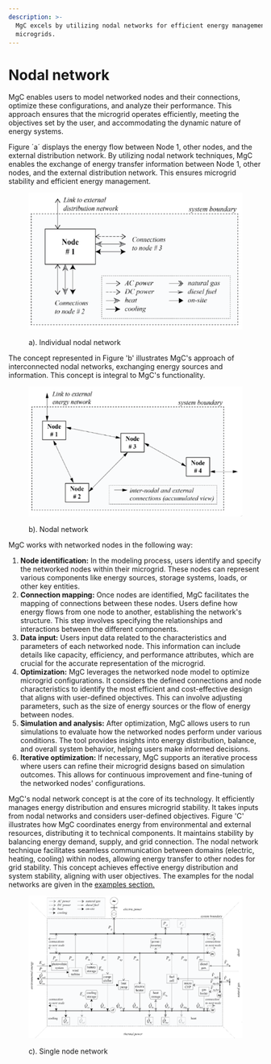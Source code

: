 ```yaml
---
description: >-
  MgC excels by utilizing nodal networks for efficient energy management in
  microgrids.
---
```


# Nodal network

MgC enables users to model networked nodes and their connections, optimize these configurations, and analyze their performance. This approach ensures that the microgrid operates efficiently, meeting the objectives set by the user, and accommodating the dynamic nature of energy systems.

Figure ´a´ displays the energy flow between Node 1, other nodes, and the external distribution network. By utilizing nodal network techniques, MgC enables the exchange of energy transfer information between Node 1, other nodes, and the external distribution network. This ensures microgrid stability and efficient energy management.

<figure><img src="../../../.gitbook/assets/2023-10-29 09_43_57-MicroGrid-Creator_Modeling-Optimization.pdf - Adobe Acrobat Reader (32-bit) (1).png" alt="" width="427"><figcaption><p>a). Individual nodal network</p></figcaption></figure>

The concept represented in Figure 'b' illustrates MgC's approach of interconnected nodal networks, exchanging energy sources and information. This concept is integral to MgC's functionality.

<figure><img src="../../../.gitbook/assets/2023-10-29 09_44_31-MicroGrid-Creator_Modeling-Optimization.pdf - Adobe Acrobat Reader (32-bit) (2).png" alt="" width="460"><figcaption><p>b). Nodal network</p></figcaption></figure>

MgC works with networked nodes in the following way:

1. **Node identification:** In the modeling process, users identify and specify the networked nodes within their microgrid. These nodes can represent various components like energy sources, storage systems, loads, or other key entities.
2. **Connection mapping:** Once nodes are identified, MgC facilitates the mapping of connections between these nodes. Users define how energy flows from one node to another, establishing the network's structure. This step involves specifying the relationships and interactions between the different components.
3. **Data input:** Users input data related to the characteristics and parameters of each networked node. This information can include details like capacity, efficiency, and performance attributes, which are crucial for the accurate representation of the microgrid.
4. **Optimization:** MgC leverages the networked node model to optimize microgrid configurations. It considers the defined connections and node characteristics to identify the most efficient and cost-effective design that aligns with user-defined objectives. This can involve adjusting parameters, such as the size of energy sources or the flow of energy between nodes.
5. **Simulation and analysis:** After optimization, MgC allows users to run simulations to evaluate how the networked nodes perform under various conditions. The tool provides insights into energy distribution, balance, and overall system behavior, helping users make informed decisions.
6. **Iterative optimization:** If necessary, MgC supports an iterative process where users can refine their microgrid designs based on simulation outcomes. This allows for continuous improvement and fine-tuning of the networked nodes' configurations.

MgC's nodal network concept is at the core of its technology. It efficiently manages energy distribution and ensures microgrid stability. It takes inputs from nodal networks and considers user-defined objectives. Figure 'C' illustrates how MgC coordinates energy from environmental and external resources, distributing it to technical components. It maintains stability by balancing energy demand, supply, and grid connection. The nodal network technique facilitates seamless communication between domains (electric, heating, cooling) within nodes, allowing energy transfer to other nodes for grid stability. This concept achieves effective energy distribution and system stability, aligning with user objectives. The examples for the nodal networks are given in the [examples section.](nodal-networks-examples.md)

<figure><img src="../../../.gitbook/assets/2023-10-29 09_46_28-MicroGrid-Creator_Modeling-Optimization.pdf - Adobe Acrobat Reader (32-bit).png" alt="" width="563"><figcaption><p>c). Single node network</p></figcaption></figure>
